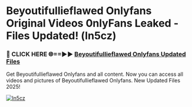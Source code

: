 # Beyoutifullieflawed Onlyfans Original Videos 0nlyFans Leaked - Files Updated! (ln5cz)

<h3>🔴 CLICK HERE 🌐==►► <a href="https://tinyurl.com/ehrbuxhb" rel="nofollow">Beyoutifullieflawed Onlyfans Updated Files</a></h3>

Get Beyoutifullieflawed Onlyfans and all content. Now you can access all videos and pictures of Beyoutifullieflawed Onlyfans. New Updated Files 2025!

[![ln5cz](https://i.imgur.com/lVYEuWS.gif)](https://tinyurl.com/ehrbuxhb)
